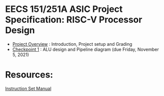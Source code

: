 # EECS 151/251A ASIC Project Specification: RISC-V Processor Design


- [Project Overview](overview.md) : Introduction, Project setup and Grading
- [Checkpoint 1](checkpoint1.md) :  ALU design and Pipeline diagram (due Friday, November 5, 2021)

# Resources:
[Instruction Set Manual](https://riscv.org/wp-content/uploads/2017/05/riscv-spec-v2.2.pdf)
